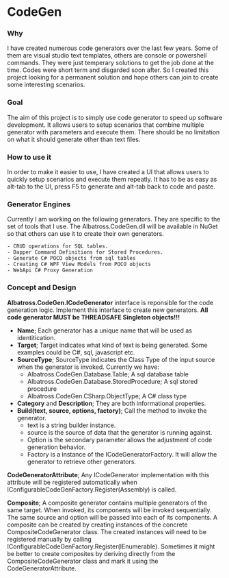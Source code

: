 # CodeGen

### Why
I have created numerous code generators over the last few years.  Some of them are visual studio text templates, others are console or powershell commands.  They were just temperary solutions to get the job done at the time. Codes were short term and disgarded soon after.  So I created this project looking for a permanent solution and hope others can join to create some interesting scenarios.  
		
### Goal
The aim of this project is to simply use code generator to speed up software development.  It allows users to setup scenarios that combine multiple generator with parameters and execute them.  There should be no limitation on what it should generate other than text files.  
		
### How to use it
In order to make it easier to use, I have created a UI that allows users to quickly setup scenarios and execute them repeatly.  It has to be as easy as alt-tab to the UI, press F5 to generate and alt-tab back to code and paste.  
	
### Generator Engines
Currently I am working on the following generators.  They are specific to the set of tools that I use.  The Albatross.CodeGen.dll will be available in NuGet so that others can use it to create their own generators.  

	- CRUD operations for SQL tables.
	- Dapper Command Definitions for Stored Procedures.
	- Generate C# POCO objects from sql tables
	- Creating C# WPF View Models from POCO objects
	- WebApi C# Proxy Generation
	
### Concept and Design
**Albatross.CodeGen.ICodeGenerator** interface is reponsible for the code generation logic.  Implement this interface to create new generators.  **All code generator MUST be THREADSAFE Singleton objects!!!**
- **Name**; Each generator has a unique name that will be used as identitication.  
- **Target**; Target indicates what kind of text is being generated.  Some examples could be C#, sql, javascript etc.  
- **SourceType**; SourceType indicates the Class Type of the input source when the generator is invoked.  Currently we have:
	* Albatross.CodeGen.Database.Table; A sql database table
	* Albatross.CodeGen.Database.StoredProcedure; A sql stored procedure
	* Albatross.CodeGen.CSharp.ObjectType; A C# class type
- **Category** and **Description**; They are both informational properties.
- **Build(text, source, options, factory)**; Call the  method to invoke the generator.  
	* text is a string builder instance.
	* source is the source of data that the generator is running against.
	* Option is the secondary parameter allows the adjustment of code generation behavior.
	* Factory is a instance of the ICodeGeneratorFactory.  It will allow the generator to retrieve other generators.

**CodeGeneratorAttribute**; Any ICodeGenerator implementation with this attribute will be registered automatically when IConfigurableCodeGenFactory.Register(Assembly) is called.

**Composite**; A composite generator contains multiple generators of the same target.  When invoked, its components will be invoked sequentially.  The same source and option will be passed into each of its components.  A composite can be created by creating instances of the concrete CompositeCodeGenerator class.  The created instances will need to be registered manually by calling IConfigurableCodeGenFactory.Register(IEnumerable<ICodeGenerator>).  Sometimes it might be better to create composites by deriving directly from the CompositeCodeGenerator class and mark it using the CodeGeneratorAttribute.
